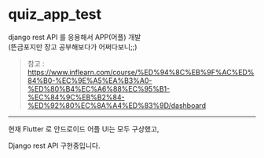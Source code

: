# quiz_app_test

django rest API 를 응용해서 APP(어플) 개발  
(뜬금포지만 장고 공부해보다가 어쩌다보니;;)

> 참고 : https://www.inflearn.com/course/%ED%94%8C%EB%9F%AC%ED%84%B0-%EC%9E%A5%EA%B3%A0-%ED%80%B4%EC%A6%88%EC%95%B1-%EC%84%9C%EB%B2%84-%ED%92%80%EC%8A%A4%ED%83%9D/dashboard

---

현재 Flutter 로 안드로이드 어플 UI는 모두 구상했고,

Django rest API 구현중입니다.
